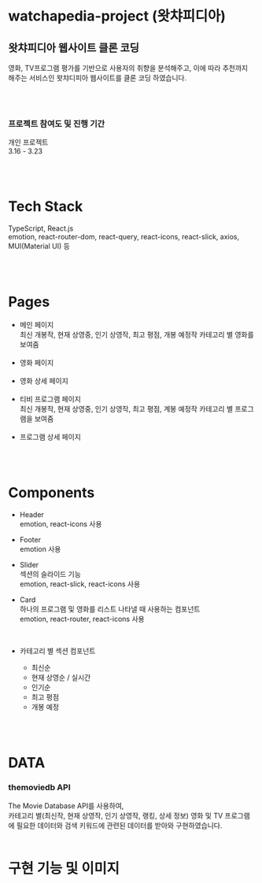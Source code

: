 # watchapedia-project (왓챠피디아)

## 왓챠피디아 웹사이트 클론 코딩

영화, TV프로그램 평가를 기반으로 사용자의 취향을 분석해주고, 이에 따라 추천까지 해주는 서비스인 왓챠디피아 웹사이트를 클론 코딩 하였습니다.

<br><br>

<h3>프로젝트 참여도 및 진행 기간</h3>

개인 프로젝트 <br>
3.16 - 3.23

<br><br>

<h1>Tech Stack</h1>

TypeScript, React.js <br>
emotion, react-router-dom, react-query, react-icons, react-slick, axios, MUI(Material UI) 등

<br><br>

<h1>Pages</h1>

- 메인 페이지 <br>
  최신 개봉작, 현재 상영중, 인기 상영작, 최고 평점, 개봉 예정작 카테고리 별 영화를 보여줌
  <br><br>
- 영화 페이지
  <br><br>
- 영화 상세 페이지
  <br><br>
- 티비 프로그램 페이지 <br>
  최신 개봉작, 현재 상영중, 인기 상영작, 최고 평점, 계봉 예정작 카테고리 별 프로그램을 보여줌
  <br><br>
- 프로그램 상세 페이지

<br><br>

<h1> Components </h1>

- Header <br>
  emotion, react-icons 사용

- Footer <br>
  emotion 사용

- Slider <br>
  섹션의 슬라이드 기능 <br>
  emotion, react-slick, react-icons 사용

- Card <br>
  하나의 프로그램 및 영화를 리스트 나타낼 때 사용하는 컴포넌트 <br>
  emotion, react-router, react-icons 사용

  <br>

- 카테고리 별 섹션 컴포넌트 <br>
  - 최신순
  - 현재 상영순 / 실시간
  - 인기순
  - 최고 평점
  - 개봉 예정

<br><br>

<h1>DATA</h1>

### themoviedb API <br>

The Movie Database API를 사용하여, <br>
카테고리 별(최신작, 현재 상영작, 인기 상영작, 랭킹, 상세 정보)
영화 및 TV 프로그램에 필요한 데이터와 검색 키워드에 관련된 데이터를 받아와 구현하였습니다.
<br><br>

<h1> 구현 기능 및 이미지 </h1>
